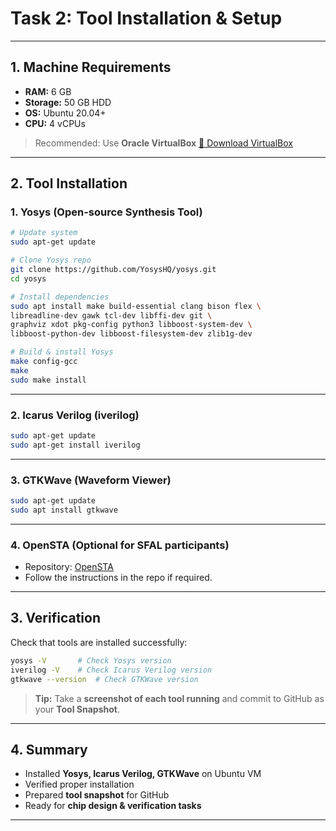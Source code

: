 #  Task 2: Tool Installation & Setup

---

## 1. Machine Requirements

* **RAM:** 6 GB
* **Storage:** 50 GB HDD
* **OS:** Ubuntu 20.04+
* **CPU:** 4 vCPUs

> Recommended: Use **Oracle VirtualBox**
> [🔗 Download VirtualBox](https://www.virtualbox.org/wiki/Downloads)

---

## 2. Tool Installation

### **1. Yosys (Open-source Synthesis Tool)**

```bash
# Update system
sudo apt-get update

# Clone Yosys repo
git clone https://github.com/YosysHQ/yosys.git
cd yosys

# Install dependencies
sudo apt install make build-essential clang bison flex \
libreadline-dev gawk tcl-dev libffi-dev git \
graphviz xdot pkg-config python3 libboost-system-dev \
libboost-python-dev libboost-filesystem-dev zlib1g-dev

# Build & install Yosys
make config-gcc
make
sudo make install
```

---

### **2. Icarus Verilog (iverilog)**

```bash
sudo apt-get update
sudo apt-get install iverilog
```

---

### **3. GTKWave (Waveform Viewer)**

```bash
sudo apt-get update
sudo apt install gtkwave
```

---

### **4. OpenSTA (Optional for SFAL participants)**

* Repository: [OpenSTA](https://github.com/The-OpenROAD-Project/OpenSTA)
* Follow the instructions in the repo if required.

---

## 3. Verification

Check that tools are installed successfully:

```bash
yosys -V       # Check Yosys version
iverilog -V    # Check Icarus Verilog version
gtkwave --version  # Check GTKWave version
```

> **Tip:** Take a **screenshot of each tool running** and commit to GitHub as your **Tool Snapshot**.

---

## 4. Summary

* Installed **Yosys, Icarus Verilog, GTKWave** on Ubuntu VM
* Verified proper installation
* Prepared **tool snapshot** for GitHub
* Ready for **chip design & verification tasks**

---

